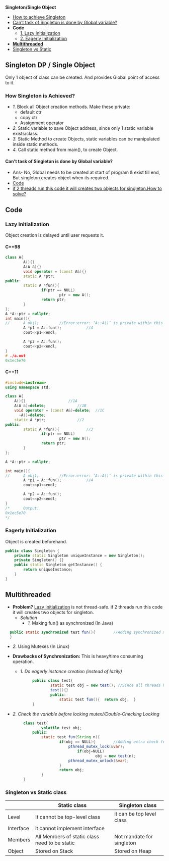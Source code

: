 **Singleton/Single Object**
- [How to achieve Singleton](#how)
- [Can't task of Singleton is done by Global variable?](#c)
- **Code**
  - [1. Lazy Initialization](#laz)
  - [2. Eagerly Initialization](#eag)
- **[Multithreaded](#mul)**
- [Singleton vs Static](#vs)

## Singleton DP / Single Object
Only 1 object of class can be created. And provides Global point of access to it.

<a name=how></a>
### How Singleton is Achieved?
- *1.* Block all Object creation methods. Make these private:
  - default ctr
  - copy ctr
  - Assignment operator
- *2.* Static variable to save Object address, since only 1 static variable exists/class.
- *3.* Static Method to create Objects, static variables can be manipulated inside static methods.
- *4.* Call static method from main(), to create Object.

<a name=c></a>
#### Can't task of Singleton is done by Global variable?
- Ans- No, Global needs to be created at start of program & exist till end, But singleton creates object when its required.
- [Code](Code)
- [if 2 threads run this code it will creates two objects for singleton.How to solve?](MultiThreaded_Singleton)

## Code
<a name=laz></a>
### Lazy Initialization
Object creation is delayed until user requests it.
#### C++98
```cpp
class A{
        A(){}
        A(A &){}
        void operator = (const A&){}
        static A *ptr;
public:
        static A *fun(){
                if(ptr == NULL)
                        ptr = new A();
                return ptr;
        }
};
A *A::ptr = nullptr;
int main(){
//      A obj1;         //Error:error: ‘A::A()’ is private within this context
        A *p1 = A::fun();			//4
        cout<<p1<<endl;

        A *p2 = A::fun();
        cout<<p2<<endl;
}
# ./a.out
0x1ec5e70
```
#### C++11
```cpp
#include<iostream>
using namespace std;

class A{
    A(){}					//1A
    A(A &)=delete;				//1B
    void operator = (const A&)=delete;	//1C
	  ~A()=delete;
    static A *ptr;				//2
public:
        static A *fun(){			//3
                if(ptr == NULL)
                        ptr = new A();
                return ptr;
        }
};

A *A::ptr = nullptr;

int main(){
//      A obj1;         //Error:error: ‘A::A()’ is private within this context
        A *p1 = A::fun();			//4
        cout<<p1<<endl;

        A *p2 = A::fun();
        cout<<p2<<endl;
}
/*      Output:
0x1ec5e70
*/
```

<a name=eag></a>
### Eagerly Initialization
Object is created beforehand.
```cpp
public class Singleton {
	private static Singleton uniqueInstance = new Singleton();
	private Singleton() {}
	public static Singleton getInstance() {
		return uniqueInstance;
	}
}
```

<a name=mul></a>
## Multithreaded
- **Problem?** [Lazy Initialization](#laz) is not thread-safe. if 2 threads run this code it will creates two objects for singleton.
  - *Solution*
    - *1.* Making fun() as synchronized (In Java)
```java
  public static synchronized test fun(){        //Adding synchronized makes every thread to wait for its turn.    
  }
```
  - *2.* Using Mutexes (In Linux)
    
- **Drawbacks of Synchronization:** This is heavy/time consuming operation.
  - *1. Do eagerly instance creation (instead of lazily)*
```java
            public class test{
                    static test obj = new test(); //Since all threads have same DS. so there will be only 1 copy of obj.
                    test(){}
                    public:
                        static test fun(){  return obj;  }
            }
```
  - *2. Check the variable before locking mutex//Double-Checking Locking*
```java
        class test{
                volatile test obj;
            public:
                static test fun(String n){
                        if(obj == NULL){        //Adding extra check for Object reduces overhead significantly.
                            pthread_mutex_lock(&var);
                                if(obj=NULL)
                                        obj = new test(n);
                            pthread_mutex_unlock(&var);
                        }
                        return obj;    
                }
        }
```

<a name=vs></a>
### Singleton vs Static class

||Static class|Singleton class|
|---|---|---|
|Level|It cannot be top-level class|it can be top level class|
|Interface|it cannot implement interface||
|Members|All Members of static class need to be static|Not mandate for singleton|
|Object|Stored on Stack|Stored on Heap|
